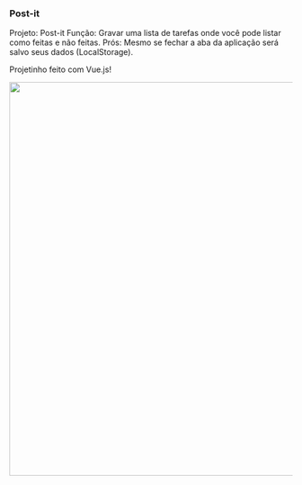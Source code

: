 ### Post-it
Projeto: Post-it
Função: Gravar uma lista de tarefas onde você pode listar como feitas e não feitas.
Prós: Mesmo se fechar a aba da aplicação será salvo seus dados (LocalStorage).

Projetinho feito com Vue.js!

<div align="center">
  <img src="https://user-images.githubusercontent.com/109709293/192149077-980cb007-9796-4bab-a723-f3ae72ba0b7d.gif" width="700px">
</div>
